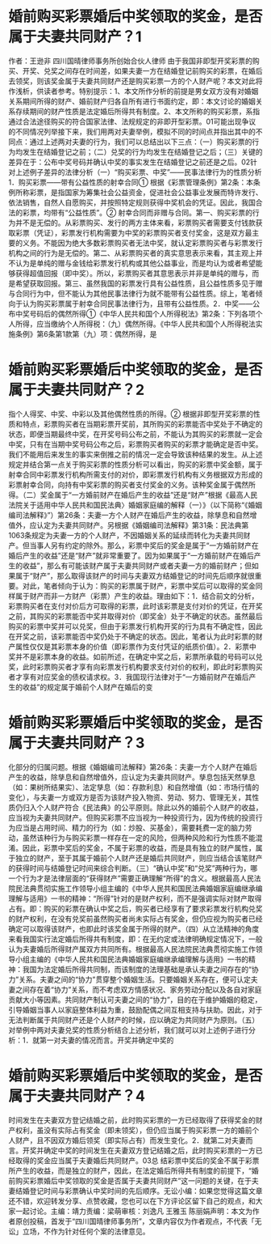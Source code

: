 # 婚前购买彩票婚后中奖领取的奖金，是否属于夫妻共同财产？1

作者：王逊非 四川国晴律师事务所创始合伙人律师 由于我国非即型开奖彩票的购买、开奖、兑奖之间存在时间差，如果夫妻一方在结婚登记前购买的彩票，在婚后去领奖，则该奖金属于夫妻共同财产还是购买彩票一方的个人财产呢？本文对此将作浅析，供读者参考。特别提示：1、本文所作分析的前提是男女双方没有对婚姻关系期间所得的财产、婚前财产归各自所有进行书面约定，即：本文讨论的婚姻关系存续期间的财产性质是法定婚后所得共有制度。2、本文所称的购买彩票，系指通过合法途径购买的符合国家法律、法规规定的非即开型彩票。01可能出现争议的不同情况列举接下来，我们用两对夫妻举例，模拟不同的时间点并指出其中的不同点：通过上述两对夫妻的行为，我们可以总结出以下三点：（一）购买彩票的行为均发生在结婚登记之前；（二）兑奖的行为均发生在结婚登记之后；（三）关键的差异在于：公布中奖号码并确认中奖的事实发生在结婚登记之前还是之后。02针对上述例子差异的法律分析（一）“购买彩票、中奖”——民事法律行为的性质分析1．购买彩票——带有公益性质的射幸合同① 根据《彩票管理条例》第2条：本条例所称彩票，是指国家为筹集社会公益资金，促进社会公益事业发展而特许发行、依法销售，自然人自愿购买，并按照特定规则获得中奖机会的凭证。因此，我国合法的彩票，均带有“公益性质”。② 射幸合同而非赠与合同。第一、购买彩票的行为并不是无偿的。从彩票购买、发行的两方主体来看，彩票购买者需要支付钱款获取彩票（凭证），彩票发行机构需要为中奖的彩票购买者支付奖金，这是双方最主要的义务。不能因为绝大多数彩票购买者无法中奖，就认定彩票购买者与彩票发行机构之间的行为是无偿的。第二、从彩票购买者的真实意思表示来看，其主观上并不认为是单纯的赠与金钱给彩票发行机构或其他公益事业，而是均认为或者希望能够获得超值回报（即中奖）。所以，彩票购买者其意思表示并非是单纯的赠与，而是希望获取回报。第三、虽然我国的彩票发行具有公益性质，且公益性质多见于赠与合同行为中，但不能认为其他民事法律行为就不能带有公益性质。综上，笔者倾向于认为购买彩票属于射幸合同民事法律行为，且带有公益性质。2．中奖——公布中奖号码后的偶然所得①《中华人民共和国个人所得税法》第2条：下列各项个人所得，应当缴纳个人所得税：（九）偶然所得。《中华人民共和国个人所得税法实施条例》第6条第1款第（九）项：偶然所得，是

# 婚前购买彩票婚后中奖领取的奖金，是否属于夫妻共同财产？2

指个人得奖、中奖、中彩以及其他偶然性质的所得。② 根据非即型开奖彩票的性质和特点，彩票购买者在当期彩票开奖前，其所购买的彩票能否中奖处于不确定的状态，即便当期最终中奖，在开奖号码公布之前，不能认为其购买的彩票就一定会中奖，只有在当期中奖号码公布之后，彩票购买者购买的彩票才能确定是否中奖。我们不能用后来发生的事实来倒推之前的情况一定会导致该种结果的发生。从上述规定并结合第一点关于购买彩票的性质分析可以看出，购买的彩票中奖金额，属于射幸合同中彩票发行机构所需支付的对价，即彩票发行机构有义务根据双方形成的彩票射幸合同，向持有中奖彩票的购买者支付奖金的义务。该种奖金属于偶然所得。（二）奖金属于“一方婚前财产在婚后产生的收益”还是“财产”根据《最高人民法院关于适用中华人民共和国民法典〉婚姻家庭编的解释（一）》（以下简称“《婚姻编司法解释》”）第26条：夫妻一方个人财产在婚后产生的收益，除孳息和自然增值外，应认定为夫妻共同财产。另根据《婚姻编司法解释》第31条：民法典第1063条规定为夫妻一方的个人财产，不因婚姻关系的延续而转化为夫妻共同财产。但当事人另有约定的除外。那么，彩票中奖后的奖金是属于“一方婚前财产在婚后产生的收益”还是“财产”就非常重要了。因为如果属于“一方婚前财产在婚后产生的收益”，那么有可能该财产属于夫妻共同财产或者夫妻一方的婚前财产；但如果属于“财产”，那么取得该财产的时间与夫妻双方结婚登记的时间先后顺序就很重要。对此，笔者倾向于认为：购买的彩票属于财产，彩票中奖后可以取得的奖金同样属于财产而非一方财产（彩票）产生的收益。理由如下：1．结合前文的分析，彩票购买者在支付对价后方可取得的彩票，此时该彩票是支付对价的凭证，在开奖之前，其购买的彩票能否中奖并取得对价（即奖金）处于不确定的状态。虽然最后购买的彩票中奖并可以兑奖，但由于彩票发行机构开奖的行为具有不确定性，因此在开奖之前，该彩票能否中奖仍处于不确定的状态。因此，笔者认为此时彩票的财产属性仅仅是其彩票本身的价值（即彩票作为支付凭证的纸质价值）。2．彩票中奖并不是彩票本身的收益。如前所述，在确定中奖之后，彩票所承载的号码可以兑奖，此时彩票购买者才享有向彩票发行机构要求支付对价的权利，即此时彩票购买者才享有对应奖金的债权请求权。3．我国现行法律对于“一方婚前财产在婚后产生的收益”的规定属于婚前个人财产在婚后的变

# 婚前购买彩票婚后中奖领取的奖金，是否属于夫妻共同财产？3

化部分的归属问题。根据《婚姻编司法解释》第26条：夫妻一方个人财产在婚后产生的收益，除孳息和自然增值外，应认定为夫妻共同财产。孳息包括天然孳息（如：果树所结果实）、法定孳息（如：存款利息）和自然增值（如：市场行情的变化），与夫妻一方或双方是否为该财产投入物资、劳动、努力、管理无关，其性质仍归入个人财产符合《民法典》的公平原则。除此以外的婚前个人财产的收益，应当视为夫妻共同财产。但购买彩票不应当视为一种投资行为，因为传统的投资行为应当是占用时间、精力的行为（如：炒股、买基金），需要耗费一定的脑力劳动，虽然该种行为与购买彩票一样存在一定的风险，但两种风险和行为性质不能混淆。因此，彩票中奖后的奖金，不属于彩票的收益，而是具有独立的财产属性，属于独立的财产，至于其属于婚前个人财产还是婚后共同财产，则应当结合该笔财产的获得时间与结婚登记时间来综合判断。（三）“确认中奖”和“兑奖”两种行为，哪一个行为才是法律层面的“获得财产”需要正确理解“所得”的含义。根据最高人民法院民法典贯彻实施工作领导小组主编的《中华人民共和国民法典婚姻家庭编继承编理解与适用》一书的精神：“所得”针对的是财产权利，而不是强调实际对财产取得占有。即：购买的彩票在确认中奖之后，购买者已经享有了要求彩票发行机构兑奖的财产权利，在没有兑奖前虽然购买者尚未实际占有奖金，但仍应视为购买者已经确定可以取得该财产，也即此时该奖金属于所得的财产。（四）从立法精神的角度来看我国实行法定婚后所得共有制度，即：在无约定或法律明确规定情况下，一般认为夫妻婚后所得财产属双方共同所有。根据最高人民法院民法典贯彻实施工作领导小组主编的《中华人民共和国民法典婚姻家庭编继承编理解与适用》一书的精神：我国为法定婚后所得共同制，而该制度的法理基础是承认夫妻之间存在的“协力”关系。夫妻之间的“协力”贯穿整个婚姻生活。只要婚姻关系存在，便可认定夫妻之间存在着“协力”关系，而不考虑双方情感状况、家务劳动分配以及各自对家庭贡献大小等因素。共同财产制认可夫妻之间的“协力”，目的在于维护婚姻的稳定，引导婚姻当事人以家庭整体利益为重，鼓励配偶之间互相支持与扶助。因此，对于无法判断属于共同财产还是个人财产的时候，应以确定为共同财产为原则。（五）对举例中两对夫妻兑奖的性质分析结合上述分析，我们就可以对上述例子进行分析：1．就第一对夫妻的情况而言。开奖并确定中奖的

# 婚前购买彩票婚后中奖领取的奖金，是否属于夫妻共同财产？4

时间发生在夫妻双方登记结婚之前，此时购买彩票的一方已经取得了获得奖金的财产权利，虽没有实际占有奖金（即未领奖），但仍应当属于购买彩票一方的婚前个人财产，且不因双方婚后领奖（即实际占有）而发生变化。2．就第二对夫妻而言。开奖并确定中奖的时间发生在夫妻双方登记结婚之后，此时购买彩票的一方已经取得的奖金应当属于夫妻婚后共同财产。03总 结彩票中奖后的奖金不属于彩票所产生的收益，而是独立的财产，因此，在法定婚后所得共有制度的前提下，“婚前购买彩票婚后中奖领取的奖金是否属于夫妻共同财产”这一问题的关键，在于夫妻结婚登记时间与彩票确认中奖时间的先后顺序。无讼小编：如果您觉得这篇文章还不错，欢迎转发分享、点赞收藏，您也可以在下方评论区留下自己的观点，和大家一起讨论。主编：靖力责编：梁萌审核：刘逸凡 王雅玉 陈丽娟声明：本文为作者原创投稿，首发于“四川国晴律师事务所”，文章内容仅为作者观点，不代表「无讼」立场，不作为针对任何个案的法律意见。

